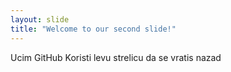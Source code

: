 ```yaml
---
layout: slide
title: "Welcome to our second slide!"
---
```

Ucim GitHub
Koristi levu strelicu da se vratis nazad
